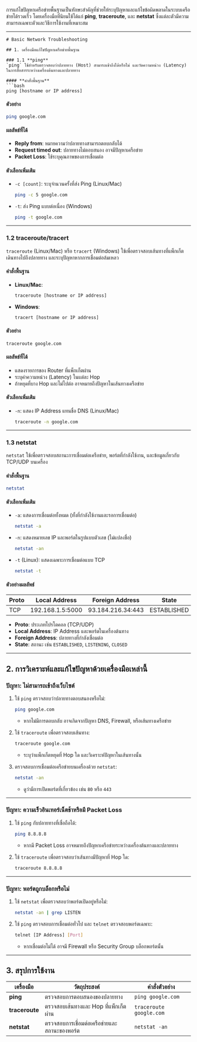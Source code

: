 การแก้ไขปัญหาเครือข่ายพื้นฐานเป็นทักษะสำคัญที่ช่วยให้ระบุปัญหาและแก้ไขข้อผิดพลาดในระบบเครือข่ายได้รวดเร็ว โดยเครื่องมือที่นิยมใช้ได้แก่ **ping**, **traceroute**, และ **netstat** ซึ่งแต่ละตัวมีความสามารถเฉพาะตัวและวิธีการใช้งานที่เหมาะสม

---

```markdow
# Basic Network Troubleshooting

## 1. เครื่องมือแก้ไขปัญหาเครือข่ายพื้นฐาน

### 1.1 **ping**
`ping` ใช้สำหรับตรวจสอบว่าปลายทาง (Host) สามารถเข้าถึงได้หรือไม่ และวัดความหน่วง (Latency) ในการสื่อสารระหว่างเครื่องต้นทางและปลายทาง

#### **คำสั่งพื้นฐาน**
```bash
ping [hostname or IP address]
```

#### **ตัวอย่าง**
```bash
ping google.com
```

#### **ผลลัพธ์ที่ได้**
- **Reply from**: หมายความว่าปลายทางสามารถตอบกลับได้
- **Request timed out**: ปลายทางไม่ตอบสนอง อาจมีปัญหาเครือข่าย
- **Packet Loss**: ใช้ระบุคุณภาพของการเชื่อมต่อ

#### **ตัวเลือกเพิ่มเติม**
- `-c [count]`: ระบุจำนวนครั้งที่ส่ง Ping (Linux/Mac)
  ```bash
  ping -c 5 google.com
  ```
- `-t`: ส่ง Ping แบบต่อเนื่อง (Windows)
  ```bash
  ping -t google.com
  ```

---

### 1.2 **traceroute/tracert**
`traceroute` (Linux/Mac) หรือ `tracert` (Windows) ใช้เพื่อตรวจสอบเส้นทางที่แพ็กเก็ตเดินทางไปถึงปลายทาง และระบุปัญหาหากการเชื่อมต่อล้มเหลว

#### **คำสั่งพื้นฐาน**
- **Linux/Mac**:
  ```bash
  traceroute [hostname or IP address]
  ```
- **Windows**:
  ```bash
  tracert [hostname or IP address]
  ```

#### **ตัวอย่าง**
```bash
traceroute google.com
```

#### **ผลลัพธ์ที่ได้**
- แสดงรายการของ Router ที่แพ็กเก็ตผ่าน
- ระบุค่าความหน่วง (Latency) ในแต่ละ Hop
- ถ้าหยุดที่บาง Hop และไม่ไปต่อ อาจหมายถึงปัญหาในเส้นทางเครือข่าย

#### **ตัวเลือกเพิ่มเติม**
- `-n`: แสดง IP Address แทนชื่อ DNS (Linux/Mac)
  ```bash
  traceroute -n google.com
  ```

---

### 1.3 **netstat**
`netstat` ใช้เพื่อตรวจสอบสถานะการเชื่อมต่อเครือข่าย, พอร์ตที่กำลังใช้งาน, และข้อมูลเกี่ยวกับ TCP/UDP บนเครื่อง

#### **คำสั่งพื้นฐาน**
```bash
netstat
```

#### **ตัวเลือกเพิ่มเติม**
- `-a`: แสดงการเชื่อมต่อทั้งหมด (ทั้งที่กำลังใช้งานและรอการเชื่อมต่อ)
  ```bash
  netstat -a
  ```
- `-n`: แสดงหมายเลข IP และพอร์ตในรูปแบบตัวเลข (ไม่แปลงชื่อ)
  ```bash
  netstat -an
  ```
- `-t` (Linux): แสดงเฉพาะการเชื่อมต่อแบบ TCP
  ```bash
  netstat -t
  ```

#### **ตัวอย่างผลลัพธ์**
| Proto  | Local Address       | Foreign Address     | State       |
|--------|---------------------|---------------------|-------------|
| TCP    | 192.168.1.5:5000    | 93.184.216.34:443   | ESTABLISHED |

- **Proto**: ประเภทโปรโตคอล (TCP/UDP)
- **Local Address**: IP Address และพอร์ตในเครื่องต้นทาง
- **Foreign Address**: ปลายทางที่กำลังเชื่อมต่อ
- **State**: สถานะ เช่น `ESTABLISHED`, `LISTENING`, `CLOSED`

---

## 2. การวิเคราะห์และแก้ไขปัญหาด้วยเครื่องมือเหล่านี้

### **ปัญหา: ไม่สามารถเข้าถึงเว็บไซต์**
1. ใช้ `ping` ตรวจสอบว่าปลายทางตอบสนองหรือไม่:
   ```bash
   ping google.com
   ```
   - หากไม่มีการตอบกลับ อาจเกิดจากปัญหา DNS, Firewall, หรือเส้นทางเครือข่าย

2. ใช้ `traceroute` เพื่อตรวจสอบเส้นทาง:
   ```bash
   traceroute google.com
   ```
   - ระบุว่าแพ็กเก็ตหยุดที่ Hop ใด และวิเคราะห์ปัญหาในเส้นทางนั้น

3. ตรวจสอบการเชื่อมต่อเครือข่ายบนเครื่องด้วย `netstat`:
   ```bash
   netstat -an
   ```
   - ดูว่ามีการเปิดพอร์ตที่เกี่ยวข้อง เช่น `80` หรือ `443`

---

### **ปัญหา: ความเร็วอินเทอร์เน็ตช้าหรือมี Packet Loss**
1. ใช้ `ping` กับปลายทางที่เชื่อถือได้:
   ```bash
   ping 8.8.8.8
   ```
   - หากมี Packet Loss อาจหมายถึงปัญหาเครือข่ายระหว่างเครื่องต้นทางและปลายทาง

2. ใช้ `traceroute` เพื่อตรวจสอบว่าเส้นทางมีปัญหาที่ Hop ใด:
   ```bash
   traceroute 8.8.8.8
   ```

---

### **ปัญหา: พอร์ตถูกบล็อกหรือไม่**
1. ใช้ `netstat` เพื่อตรวจสอบว่าพอร์ตเปิดอยู่หรือไม่:
   ```bash
   netstat -an | grep LISTEN
   ```

2. ใช้ `ping` ตรวจสอบการเชื่อมต่อทั่วไป และ `telnet` ตรวจสอบพอร์ตเฉพาะ:
   ```bash
   telnet [IP Address] [Port]
   ```
   - หากเชื่อมต่อไม่ได้ อาจมี Firewall หรือ Security Group บล็อกพอร์ตนั้น

---

## 3. สรุปการใช้งาน
| เครื่องมือ       | วัตถุประสงค์                                 | คำสั่งตัวอย่าง                     |
|-------------------|-----------------------------------------------|-------------------------------------|
| **ping**          | ตรวจสอบการตอบสนองของปลายทาง                 | `ping google.com`                  |
| **traceroute**    | ตรวจสอบเส้นทางและ Hop ที่แพ็กเก็ตผ่าน         | `traceroute google.com`            |
| **netstat**       | ตรวจสอบการเชื่อมต่อเครือข่ายและสถานะของพอร์ต | `netstat -an`                      |

